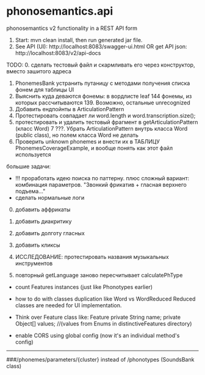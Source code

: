 # phonosemantics.api
phonosemantics v2 functionality in a REST API form

1. Start: mvn clean install, then run generated jar file.
2. See API (UI): http://localhost:8083/swagger-ui.html
OR get API json: http://localhost:8083/v2/api-docs

TODO:
0. сделать тестовый файл и скармливать его через конструктор, вместо зашитого адреса
1. PhonemesBank устранить путаницу с методами получения списка фонем для таблицы UI
2. Выяснить куда деваются фонемы: в вордлисте leaf 144 фонемы, из которых рассчитываются 139. Возможно, остальные unrecognized
3. Добавить ендпойнты в ArticulationPattern
4. Протестировать совпадает ли word.length и word.transcription.size();
5. протестировать и удалить тестовый фрагмент в getArticulationPattern (класс Word)
7 ???. Убрать ArticulationPattern внутрь класса Word (public class), но полем класса Word не делать
8. Проверить unknown phonemes и внести их в ТАБЛИЦУ PhonemesCoverageExample, и вообще понять как этот файл используется

большие задачи:
- !!! проработать идею поиска по паттерну. плюс сложный вариант: комбинация параметров. "Звонкий фрикатив + гласная верхнего подъема..."
- сделать нормальные логи
0. добавить аффрикаты
1. добавить диакритику
2. добавить долготу гласных
3. добавить кликсы

3. ИССЛЕДОВАНИЕ: протестировать названия музыкальных инструментов


3. повторный getLanguage заново пересчитывает calculatePhType




- count Features instances (just like Phonotypes earlier)
- how to do with classes duplication like Word vs WordReduced
Reduced classes are needed for UI implementation. 



- Think over Feature class like:
Feature
private String name;
private Object[] values; //(values from Enums in distinctiveFeatures directory)

- enable CORS using global config (now it's an individual method's config)


____

###/phonemes/parameters/{cluster} 
instead of /phonotypes (SoundsBank class)
